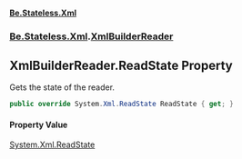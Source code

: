 #### [Be.Stateless.Xml](README.md 'README')
### [Be.Stateless.Xml](Be.Stateless.Xml.md 'Be.Stateless.Xml').[XmlBuilderReader](XmlBuilderReader.md 'Be.Stateless.Xml.XmlBuilderReader')

## XmlBuilderReader.ReadState Property

Gets the state of the reader.

```csharp
public override System.Xml.ReadState ReadState { get; }
```

#### Property Value
[System.Xml.ReadState](https://docs.microsoft.com/en-us/dotnet/api/System.Xml.ReadState 'System.Xml.ReadState')